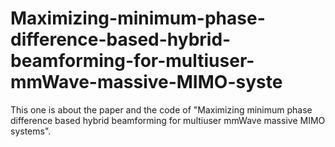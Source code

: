 # Maximizing-minimum-phase-difference-based-hybrid-beamforming-for-multiuser-mmWave-massive-MIMO-syste
This one is about the paper and the code of "Maximizing minimum phase difference based hybrid beamforming for multiuser mmWave massive MIMO systems".
